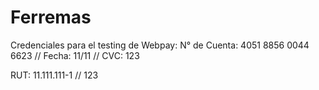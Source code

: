 # Ferremas

Credenciales para el testing de Webpay:
N° de Cuenta: 4051 8856 0044 6623 // Fecha: 11/11 // CVC: 123

RUT: 11.111.111-1 // 123

